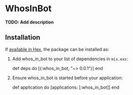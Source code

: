 # WhosInBot

**TODO: Add description**

## Installation

If [available in Hex](https://hex.pm/docs/publish), the package can be installed as:

  1. Add whos_in_bot to your list of dependencies in `mix.exs`:

        def deps do
          [{:whos_in_bot, "~> 0.0.1"}]
        end

  2. Ensure whos_in_bot is started before your application:

        def application do
          [applications: [:whos_in_bot]]
        end

